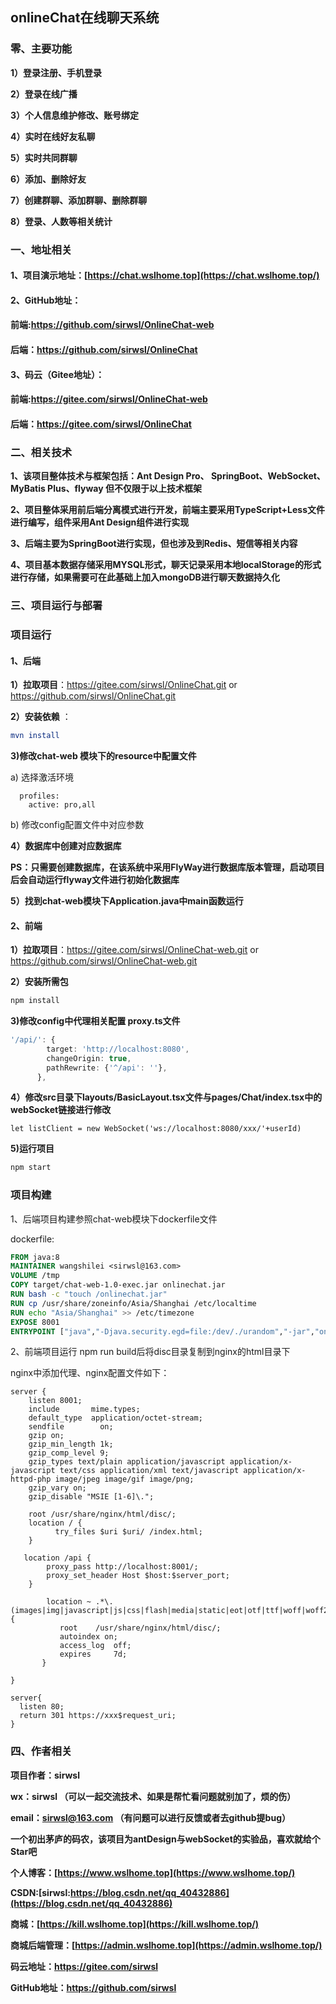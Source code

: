 ## onlineChat在线聊天系统

### 零、主要功能

**1）登录注册、手机登录**

**2）登录在线广播**

**3）个人信息维护修改、账号绑定**

**4）实时在线好友私聊**

**5）实时共同群聊**

**6）添加、删除好友**

**7）创建群聊、添加群聊、删除群聊**

**8）登录、人数等相关统计**



### 一、地址相关

#### **1、项目演示地址：[https://chat.wslhome.top](https://chat.wslhome.top/)**

#### 2、GitHub地址：

#### 前端:https://github.com/sirwsl/OnlineChat-web

#### 后端：https://github.com/sirwsl/OnlineChat

#### 3、码云（Gitee地址）：

#### 前端:https://gitee.com/sirwsl/OnlineChat-web

#### 后端：https://gitee.com/sirwsl/OnlineChat



### 二、相关技术

**1、该项目整体技术与框架包括：Ant Design Pro、 SpringBoot、WebSocket、MyBatis Plus、flyway 但不仅限于以上技术框架**

**2、项目整体采用前后端分离模式进行开发，前端主要采用TypeScript+Less文件进行编写，组件采用Ant Design组件进行实现**

**3、后端主要为SpringBoot进行实现，但也涉及到Redis、短信等相关内容**

**4、项目基本数据存储采用MYSQL形式，聊天记录采用本地localStorage的形式进行存储，如果需要可在此基础上加入mongoDB进行聊天数据持久化**



### 三、项目运行与部署

### **项目运行**

#### 1、后端

**1）拉取项目**：https://gitee.com/sirwsl/OnlineChat.git or https://github.com/sirwsl/OnlineChat.git

**2）安装依赖** ：

```cmake
mvn install
```

**3)修改chat-web 模块下的resource中配置文件**

  a) 选择激活环境

```
  profiles:
    active: pro,all
```

  b) 修改config配置文件中对应参数

**4）数据库中创建对应数据库**

**PS：只需要创建数据库，在该系统中采用FlyWay进行数据库版本管理，启动项目后会自动运行flyway文件进行初始化数据库**

**5）找到chat-web模块下Application.java中main函数运行**



#### 2、前端

**1）拉取项目**：https://gitee.com/sirwsl/OnlineChat-web.git or https://github.com/sirwsl/OnlineChat-web.git

 **2）安装所需包**

```cmd
npm install
```

**3)修改config中代理相关配置 proxy.ts文件**

```ts
'/api/': {
        target: 'http://localhost:8080',
        changeOrigin: true,
        pathRewrite: {'^/api': ''},
      },
```

**4）修改src目录下layouts/BasicLayout.tsx文件与pages/Chat/index.tsx中的webSocket链接进行修改**

```tsx
let listClient = new WebSocket('ws://localhost:8080/xxx/'+userId)
```

**5)运行项目**

```cmd
npm start
```



 ### 项目构建

1、后端项目构建参照chat-web模块下dockerfile文件

dockerfile:

```dockerfile
FROM java:8
MAINTAINER wangshilei <sirwsl@163.com>
VOLUME /tmp
COPY target/chat-web-1.0-exec.jar onlinechat.jar
RUN bash -c "touch /onlinechat.jar"
RUN cp /usr/share/zoneinfo/Asia/Shanghai /etc/localtime
RUN echo "Asia/Shanghai" >> /etc/timezone
EXPOSE 8001
ENTRYPOINT ["java","-Djava.security.egd=file:/dev/./urandom","-jar","onlinechat.jar"]
```



2、前端项目运行 npm run build后将disc目录复制到nginx的html目录下

nginx中添加代理、nginx配置文件如下：

```nginx
server {
    listen 8001;
    include       mime.types;
    default_type  application/octet-stream;
    sendfile        on;
    gzip on;
    gzip_min_length 1k;
    gzip_comp_level 9;
    gzip_types text/plain application/javascript application/x-javascript text/css application/xml text/javascript application/x-httpd-php image/jpeg image/gif image/png;
    gzip_vary on;
    gzip_disable "MSIE [1-6]\.";

    root /usr/share/nginx/html/disc/;
    location / {
          try_files $uri $uri/ /index.html;
    }

   location /api {
        proxy_pass http://localhost:8001/;
        proxy_set_header Host $host:$server_port;
    }

        location ~ .*\.(images|img|javascript|js|css|flash|media|static|eot|otf|ttf|woff|woff2|map)$ {
           root    /usr/share/nginx/html/disc/;
           autoindex on;
           access_log  off;
           expires     7d;
       }

}

server{
  listen 80;
  return 301 https://xxx$request_uri;
}
```



### 四、作者相关

**项目作者：sirwsl**

**wx：sirwsl （可以一起交流技术、如果是帮忙看问题就别加了，烦的伤）**

**email：sirwsl@163.com （有问题可以进行反馈或者去github提bug）**

**一个初出茅庐的码农，该项目为antDesign与webSocket的实验品，喜欢就给个Star吧**

**个人博客：[https://www.wslhome.top](https://www.wslhome.top/)**

**CSDN:[sirwsl:https://blog.csdn.net/qq_40432886](https://blog.csdn.net/qq_40432886)**

**商城：[https://kill.wslhome.top](https://kill.wslhome.top/)**

**商城后端管理：[https://admin.wslhome.top](https://admin.wslhome.top/)**

**码云地址：https://gitee.com/sirwsl**

**GitHub地址：https://github.com/sirwsl**

